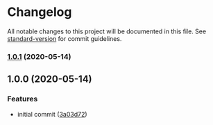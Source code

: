 # Changelog

All notable changes to this project will be documented in this file. See [standard-version](https://github.com/conventional-changelog/standard-version) for commit guidelines.

### [1.0.1](https://github.com/trip-a-trip/lib/compare/v1.0.0...v1.0.1) (2020-05-14)

## 1.0.0 (2020-05-14)

### Features

- initial commit ([3a03d72](https://github.com/trip-a-trip/lib/commit/3a03d728919aec7b5f8702176d7abf9fef7ee5e8))

